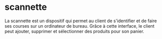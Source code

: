 # scannette
La scannette est un dispositif qui permet au client de s'identifier et de faire ses courses sur un ordinateur de bureau. Grâce à cette interface, le client peut ajouter, supprimer et sélectionner des produits pour son panier.
